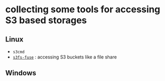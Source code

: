 # collecting some tools for accessing S3 based storages

## Linux
- `s3cmd`
- [`s3fs-fuse`](https://github.com/s3fs-fuse/s3fs-fuse) : accessing S3 buckets like a file share
## Windows

